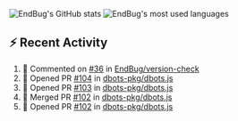 ![EndBug's GitHub stats](https://github-readme-stats.vercel.app/api?username=endbug&show_icons=true)
![EndBug's most used languages](https://github-readme-stats.vercel.app/api/top-langs/?username=endbug&layout=compact)

## ⚡ Recent Activity

<!--START_SECTION:activity-->
1. 💬 Commented on [#36](https://github.com//EndBug/version-check/issues/36) in [EndBug/version-check](https://github.com//EndBug/version-check)
2. 💪 Opened PR [#104](https://github.com//dbots-pkg/dbots.js/pull/104) in [dbots-pkg/dbots.js](https://github.com//dbots-pkg/dbots.js)
3. 💪 Opened PR [#103](https://github.com//dbots-pkg/dbots.js/pull/103) in [dbots-pkg/dbots.js](https://github.com//dbots-pkg/dbots.js)
4. 🎉 Merged PR [#102](https://github.com//dbots-pkg/dbots.js/pull/102) in [dbots-pkg/dbots.js](https://github.com//dbots-pkg/dbots.js)
5. 💪 Opened PR [#102](https://github.com//dbots-pkg/dbots.js/pull/102) in [dbots-pkg/dbots.js](https://github.com//dbots-pkg/dbots.js)
<!--END_SECTION:activity-->
